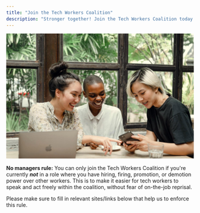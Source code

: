 ```yaml
---
title: "Join the Tech Workers Coalition"
description: "Stronger together! Join the Tech Workers Coalition today. Fill out the joining form, and a fellow tech worker will get in touch."
---
```


![Three people sit around a table in a café behind a laptop, laughing together, pointing at a mobile phone. Image by Ketut Subiyanto on Pexels.](join.jpg)

**No managers rule:** You can only join the Tech Workers Coalition if you're currently _**not**_ in a role where you have hiring, firing, promotion, or demotion power over other workers. This is to make it easier for tech workers to speak and act freely within the coalition, without fear of on-the-job reprisal. 

Please make sure to fill in relevant sites/links below that help us to enforce this rule.
